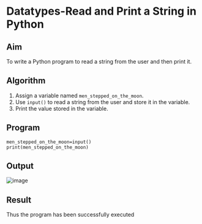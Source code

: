 # Datatypes-Read and Print a String in Python

##  Aim
To write a Python program to read a string from the user and then print it.

##  Algorithm
1. Assign a variable named `men_stepped_on_the_moon`.
2. Use `input()` to read a string from the user and store it in the variable.
3. Print the value stored in the variable.

##  Program
~~~
men_stepped_on_the_moon=input()  
print(men_stepped_on_the_moon)
~~~
## Output
![image](https://github.com/user-attachments/assets/d12a8ee0-a3b2-44e7-922a-5c0d5fbd270e)

## Result
Thus the program has been successfully executed 
